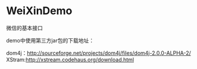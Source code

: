 # WeiXinDemo

微信的基本接口

demo中使用第三方jar包的下载地址：

dom4j：http://sourceforge.net/projects/dom4j/files/dom4j-2.0.0-ALPHA-2/
XStram:http://xstream.codehaus.org/download.html
